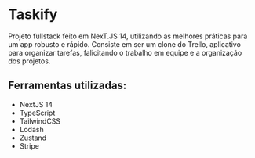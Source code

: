 # Taskify

Projeto fullstack feito em NexT.JS 14, utilizando as melhores práticas para um app robusto e rápido. Consiste em ser um clone do Trello, aplicativo para organizar tarefas, falicitando o trabalho em equipe e a organização dos projetos.

## Ferramentas utilizadas:

<ul>
  <li>NextJS 14</li>
  <li>TypeScript</li>
  <li>TailwindCSS</li>
  <li>Lodash</li>
  <li>Zustand</li>
  <li>Stripe</li>
</ul>